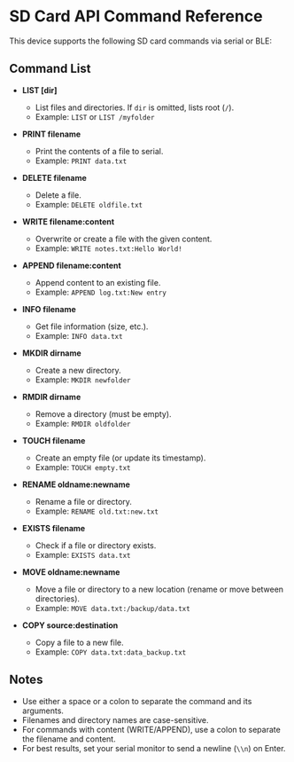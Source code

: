 # SD Card API Command Reference

This device supports the following SD card commands via serial or BLE:

## Command List

- **LIST [dir]**
  - List files and directories. If `dir` is omitted, lists root (`/`).
  - Example: `LIST` or `LIST /myfolder`

- **PRINT filename**
  - Print the contents of a file to serial.
  - Example: `PRINT data.txt`

- **DELETE filename**
  - Delete a file.
  - Example: `DELETE oldfile.txt`

- **WRITE filename:content**
  - Overwrite or create a file with the given content.
  - Example: `WRITE notes.txt:Hello World!`

- **APPEND filename:content**
  - Append content to an existing file.
  - Example: `APPEND log.txt:New entry`

- **INFO filename**
  - Get file information (size, etc.).
  - Example: `INFO data.txt`

- **MKDIR dirname**
  - Create a new directory.
  - Example: `MKDIR newfolder`

- **RMDIR dirname**
  - Remove a directory (must be empty).
  - Example: `RMDIR oldfolder`

- **TOUCH filename**
  - Create an empty file (or update its timestamp).
  - Example: `TOUCH empty.txt`

- **RENAME oldname:newname**
  - Rename a file or directory.
  - Example: `RENAME old.txt:new.txt`

- **EXISTS filename**
  - Check if a file or directory exists.
  - Example: `EXISTS data.txt`

- **MOVE oldname:newname**
  - Move a file or directory to a new location (rename or move between directories).
  - Example: `MOVE data.txt:/backup/data.txt`

- **COPY source:destination**
  - Copy a file to a new file.
  - Example: `COPY data.txt:data_backup.txt`

## Notes

- Use either a space or a colon to separate the command and its arguments.
- Filenames and directory names are case-sensitive.
- For commands with content (WRITE/APPEND), use a colon to separate the filename and content.
- For best results, set your serial monitor to send a newline (`\\n`) on Enter.
